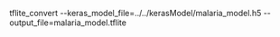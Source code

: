 tflite_convert --keras_model_file=../../kerasModel/malaria_model.h5 --output_file=malaria_model.tflite

